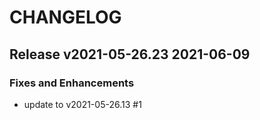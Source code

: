 # CHANGELOG

## Release v2021-05-26.23  2021-06-09
### Fixes and Enhancements
- update to v2021-05-26.13  #1


